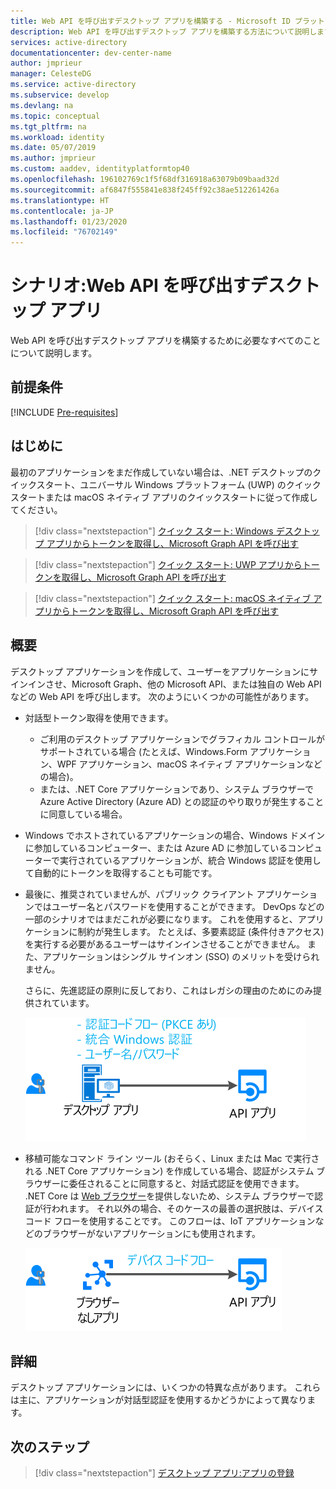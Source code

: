 ```yaml
---
title: Web API を呼び出すデスクトップ アプリを構築する - Microsoft ID プラットフォーム | Azure
description: Web API を呼び出すデスクトップ アプリを構築する方法について説明します (概要)
services: active-directory
documentationcenter: dev-center-name
author: jmprieur
manager: CelesteDG
ms.service: active-directory
ms.subservice: develop
ms.devlang: na
ms.topic: conceptual
ms.tgt_pltfrm: na
ms.workload: identity
ms.date: 05/07/2019
ms.author: jmprieur
ms.custom: aaddev, identityplatformtop40
ms.openlocfilehash: 196102769c1f5f68df316918a63079b09baad32d
ms.sourcegitcommit: af6847f555841e838f245ff92c38ae512261426a
ms.translationtype: HT
ms.contentlocale: ja-JP
ms.lasthandoff: 01/23/2020
ms.locfileid: "76702149"
---
```

# <a name="scenario-desktop-app-that-calls-web-apis"></a>シナリオ:Web API を呼び出すデスクトップ アプリ

Web API を呼び出すデスクトップ アプリを構築するために必要なすべてのことについて説明します。

## <a name="prerequisites"></a>前提条件

[!INCLUDE [Pre-requisites](../../../includes/active-directory-develop-scenarios-prerequisites.md)]

## <a name="get-started"></a>はじめに

最初のアプリケーションをまだ作成していない場合は、.NET デスクトップのクイックスタート、ユニバーサル Windows プラットフォーム (UWP) のクイックスタートまたは macOS ネイティブ アプリのクイックスタートに従って作成してください。

> [!div class="nextstepaction"]
> [クイック スタート: Windows デスクトップ アプリからトークンを取得し、Microsoft Graph API を呼び出す](./quickstart-v2-windows-desktop.md)


> [!div class="nextstepaction"]
> [クイック スタート: UWP アプリからトークンを取得し、Microsoft Graph API を呼び出す](./quickstart-v2-uwp.md)

> [!div class="nextstepaction"]
> [クイック スタート: macOS ネイティブ アプリからトークンを取得し、Microsoft Graph API を呼び出す](./quickstart-v2-ios.md)

## <a name="overview"></a>概要

デスクトップ アプリケーションを作成して、ユーザーをアプリケーションにサインインさせ、Microsoft Graph、他の Microsoft API、または独自の Web API などの Web API を呼び出します。 次のようにいくつかの可能性があります。

- 対話型トークン取得を使用できます。

  - ご利用のデスクトップ アプリケーションでグラフィカル コントロールがサポートされている場合 (たとえば、Windows.Form アプリケーション、WPF アプリケーション、macOS ネイティブ アプリケーションなどの場合)。
  - または、.NET Core アプリケーションであり、システム ブラウザーで Azure Active Directory (Azure AD) との認証のやり取りが発生することに同意している場合。

- Windows でホストされているアプリケーションの場合、Windows ドメインに参加しているコンピューター、または Azure AD に参加しているコンピューターで実行されているアプリケーションが、統合 Windows 認証を使用して自動的にトークンを取得することも可能です。
- 最後に、推奨されていませんが、パブリック クライアント アプリケーションではユーザー名とパスワードを使用することができます。 DevOps などの一部のシナリオではまだこれが必要になります。 これを使用すると、アプリケーションに制約が発生します。 たとえば、多要素認証 (条件付きアクセス) を実行する必要があるユーザーはサインインさせることができません。 また、アプリケーションはシングル サインオン (SSO) のメリットを受けられません。

  さらに、先進認証の原則に反しており、これはレガシの理由のためにのみ提供されています。

  ![デスクトップ アプリケーション](media/scenarios/desktop-app.svg)

- 移植可能なコマンド ライン ツール (おそらく、Linux または Mac で実行される .NET Core アプリケーション) を作成している場合、認証がシステム ブラウザーに委任されることに同意すると、対話式認証を使用できます。 .NET Core は [Web ブラウザー](https://aka.ms/msal-net-uses-web-browser)を提供しないため、システム ブラウザーで認証が行われます。 それ以外の場合、そのケースの最善の選択肢は、デバイス コード フローを使用することです。 このフローは、IoT アプリケーションなどのブラウザーがないアプリケーションにも使用されます。

  ![ブラウザーレス アプリケーション](media/scenarios/device-code-flow-app.svg)

## <a name="specifics"></a>詳細

デスクトップ アプリケーションには、いくつかの特異な点があります。 これらは主に、アプリケーションが対話型認証を使用するかどうかによって異なります。

## <a name="next-steps"></a>次のステップ

> [!div class="nextstepaction"]
> [デスクトップ アプリ:アプリの登録](scenario-desktop-app-registration.md)
